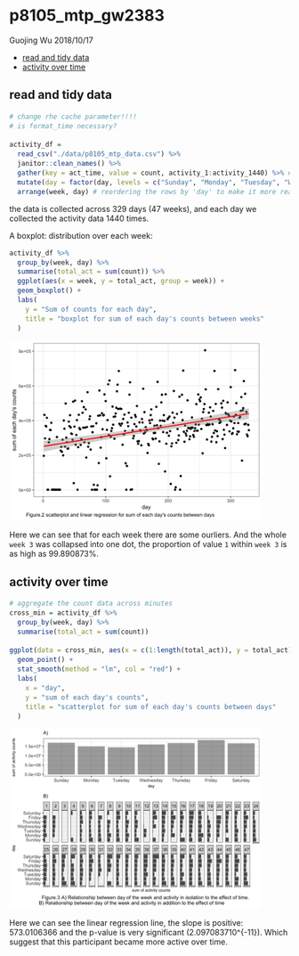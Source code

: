 p8105\_mtp\_gw2383
================
Guojing Wu
2018/10/17

-   [read and tidy data](#read-and-tidy-data)
-   [activity over time](#activity-over-time)

read and tidy data
------------------

``` r
# change rhe cache parameter!!!!
# is format_time necessary?

activity_df = 
  read_csv("./data/p8105_mtp_data.csv") %>% 
  janitor::clean_names() %>% 
  gather(key = act_time, value = count, activity_1:activity_1440) %>% # make it recordable
  mutate(day = factor(day, levels = c("Sunday", "Monday", "Tuesday", "Wednesday", "Thursday", "Friday", "Saturday"))) %>% 
  arrange(week, day) # reordering the rows by 'day' to make it more readable
```

the data is collected across 329 days (47 weeks), and each day we collected the activity data 1440 times.

<!--
A spaghetti plot: total_count over each week:


```r
activity_df %>%
  group_by(week, day) %>%
  summarise(total_act = sum(count)) %>%
  ggplot(aes(x = day, y = total_act, group = week, color = as.character(week))) +
  scale_y_log10() +
  geom_line()
```

![](p8105_mtp_gw2383_files/figure-markdown_github/unnamed-chunk-2-1.png)
-->
A boxplot: distribution over each week:

``` r
activity_df %>% 
  group_by(week, day) %>% 
  summarise(total_act = sum(count)) %>% 
  ggplot(aes(x = week, y = total_act, group = week)) +
  geom_boxplot() +
  labs(
    y = "Sum of counts for each day", 
    title = "boxplot for sum of each day's counts between weeks"
  )
```

<img src="p8105_mtp_gw2383_files/figure-markdown_github/unnamed-chunk-3-1.png" width="90%" />

Here we can see that for each week there are some ourliers. And the whole `week 3` was collapsed into one dot, the proportion of value `1` within `week 3` is as high as 99.890873%.

activity over time
------------------

``` r
# aggregate the count data across minutes
cross_min = activity_df %>% 
  group_by(week, day) %>% 
  summarise(total_act = sum(count))

ggplot(data = cross_min, aes(x = c(1:length(total_act)), y = total_act)) +
  geom_point() +
  stat_smooth(method = "lm", col = "red") +
  labs(
    x = "day", 
    y = "sum of each day's counts", 
    title = "scatterplot for sum of each day's counts between days"
  )
```

<img src="p8105_mtp_gw2383_files/figure-markdown_github/unnamed-chunk-4-1.png" width="90%" />

Here we can see the linear regression line, the slope is positive: 573.0106366 and the p-value is very significant (2.097083710^{-11}). Which suggest that this participant became more active over time.
